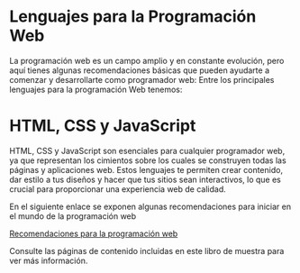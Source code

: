# Lenguajes para la Programación Web

La programación web es un campo amplio y en constante evolución, pero aquí tienes algunas recomendaciones básicas que pueden ayudarte a comenzar y desarrollarte como programador web:
Entre los principales lenguajes para la programación Web tenemos:
# HTML, CSS y JavaScript

HTML, CSS y JavaScript son esenciales para cualquier programador web, ya que representan los cimientos sobre los cuales se construyen todas las páginas y aplicaciones web. Estos lenguajes te permiten crear contenido, dar estilo a tus diseños y hacer que tus sitios sean interactivos, lo que es crucial para proporcionar una experiencia web de calidad.

En el siguiente enlace se exponen algunas recomendaciones para iniciar en el mundo de la programación web

[Recomendaciones para la programación web](https://casalsonline.es/blog/programacion-web-top-10-consejos-herramientas-y-trucos-para-empezar/)

Consulte las páginas de contenido incluidas en este libro de muestra para ver más información.

```{tableofcontents}
```
